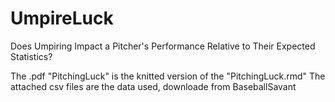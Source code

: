 # UmpireLuck
Does Umpiring Impact a Pitcher's Performance Relative to Their Expected Statistics?

The .pdf "PitchingLuck" is the knitted version of the "PitchingLuck.rmd"
The attached csv files are the data used, downloade from BaseballSavant
